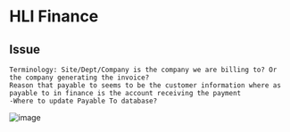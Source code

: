 # HLI Finance

## Issue
```
Terminology: Site/Dept/Company is the company we are billing to? Or the company generating the invoice? 
Reason that payable to seems to be the customer information where as payable to in finance is the account receiving the payment
-Where to update Payable To database?
```
![image](https://user-images.githubusercontent.com/49925170/234935807-11722168-9c2b-4de3-a8e2-ba5adbfc99e0.png)
